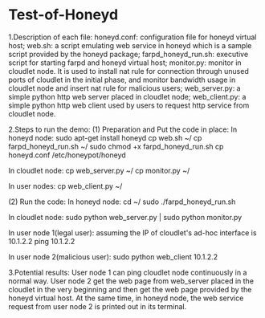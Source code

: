 Test-of-Honeyd
==============

1.Description of each file:
honeyd.conf: configuration file for honeyd virtual host;
web.sh: a script emulating web service in honeyd which is a sample script provided by the honeyd package;
farpd_honeyd_run.sh: executive script for starting farpd and honeyd virtual host;
monitor.py: monitor in cloudlet node. It is used to install nat rule for connection through unused ports of cloudlet in the initial phase, 
            and monitor bandwidth usage in cloudlet node and insert nat rule for malicious users;
web_server.py: a simple python http web server placed in cloudlet node;
web_client.py: a simple python http web client used by users to request http service from cloudlet node.

2.Steps to run the demo:
(1) Preparation and Put the code in place:
In honeyd node:
sudo apt-get install honeyd
cp web.sh ~/
cp farpd_honeyd_run.sh ~/
sudo chmod +x farpd_honeyd_run.sh
cp honeyd.conf /etc/honeypot/honeyd

In cloudlet node:
cp web_server.py ~/
cp monitor.py ~/

In user nodes:
cp web_client.py ~/

(2) Run the code:
In honeyd node:
cd ~/
sudo ./farpd_honeyd_run.sh

In cloudlet node:
sudo python web_server.py | sudo python monitor.py

In user node 1(legal user):
assuming the IP of cloudlet's ad-hoc interface is 10.1.2.2
ping 10.1.2.2

In user node 2(malicious user):
sudo python web_client 10.1.2.2

3.Potential results:
User node 1 can ping cloudlet node continuously in a normal way. User node 2 get the web page from web_server placed in the cloudlet in the very beginning and then get the web page provided by the honeyd virtual host. At the same time, in honeyd node, the web service request from user node 2 is printed out in its terminal.
